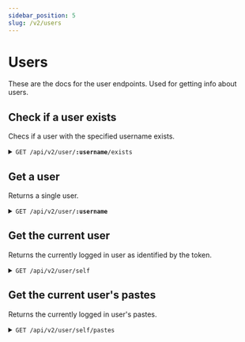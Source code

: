 ```yaml
---
sidebar_position: 5
slug: /v2/users
---
```


# Users

These are the docs for the user endpoints. Used for getting info about users.

## Check if a user exists

Checs if a user with the specified username exists.

<details>
    <summary><code>GET /api/v2/user/<b>:username</b>/exists</code></summary>

    Returns the status `200 OK` if the user exists.
</details>

## Get a user

Returns a single user.

<details>
    <summary><code>GET /api/v2/user/<b>:username</b></code></summary>

    ##### Response
    
    ```json
    {
        "username": "CodeMyst",
        "contributor": true,
        "_id": "bcfu7961",
        "avatarUrl": "https://paste.myst.rs/static/assets/avatars/m6jqcf0e.png",
        "publicProfile": true,
        "defaultLang": "D",
        "supporterLength": 0
    }
    ```
</details>

## Get the current user

Returns the currently logged in user as identified by the token.

<details>
    <summary><code>GET /api/v2/user/self</code></summary>

    ##### Required scope

    `user:read`

    ##### Response
    
    ```json
    {
        "username": "CodeMyst",
        "contributor": true,
        "_id": "bcfu7961",
        "avatarUrl": "https://paste.myst.rs/static/assets/avatars/m6jqcf0e.png",
        "publicProfile": true,
        "defaultLang": "D",
        "supporterLength": 0,
        "stars": ["hbygfhts"],
        "serviceIds": {
            "github": "111111111"
        }
    }
    ```
</details>

## Get the current user's pastes

Returns the currently logged in user's pastes.

<details>
    <summary><code>GET /api/v2/user/self/pastes</code></summary>

    ##### Required scope

    `paste:read`

    ##### Response
    
    ```json
    [
        "xexhemlu",
        "sr7zm4hp",
        "jhiro31p",
        "7lp5gze9",
        "cw09wh9y"
    ]
    ```
</details>